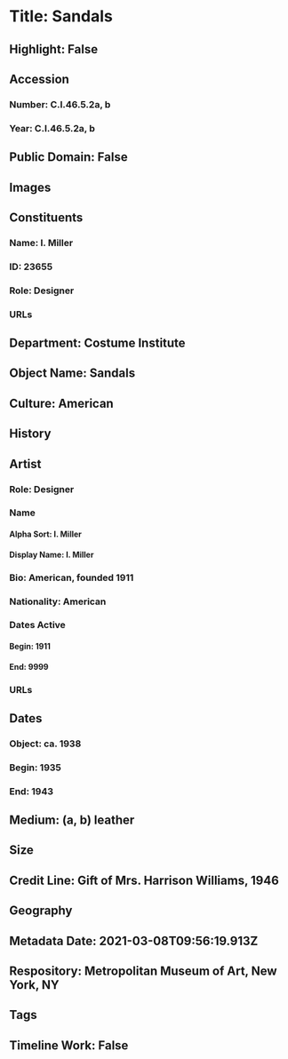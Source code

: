# Title: Sandals
## Highlight: False
## Accession
### Number: C.I.46.5.2a, b
### Year: C.I.46.5.2a, b
## Public Domain: False
## Images
## Constituents
### Name: I. Miller
### ID: 23655
### Role: Designer
### URLs
## Department: Costume Institute
## Object Name: Sandals
## Culture: American
## History
## Artist
### Role: Designer
### Name
#### Alpha Sort: I. Miller
#### Display Name: I. Miller
### Bio: American, founded 1911
### Nationality: American
### Dates Active
#### Begin: 1911
#### End: 9999
### URLs
## Dates
### Object: ca. 1938
### Begin: 1935
### End: 1943
## Medium: (a, b) leather
## Size
## Credit Line: Gift of Mrs. Harrison Williams, 1946
## Geography
## Metadata Date: 2021-03-08T09:56:19.913Z
## Respository: Metropolitan Museum of Art, New York, NY
## Tags
## Timeline Work: False